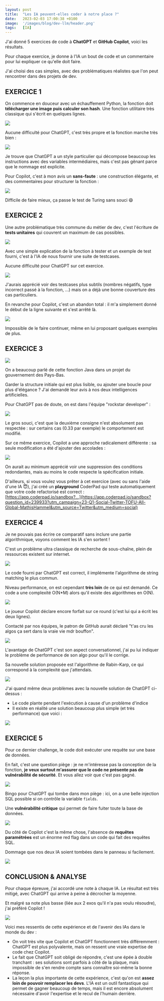 ```yaml
---
layout: post
title:  "Les IA peuvent-elles coder à notre place ?"
date:   2023-02-03 17:00:38 +0100
image:  '/images/blog/dev-llm/header.png'
tags:   [IA]
---
```


J'ai donné 5 exercices de code à **ChatGPT** et **GitHub Copilot**, voici les résultats.

Pour chaque exercice, je donne à l'IA un bout de code et un commentaire pour lui expliquer ce qu'elle doit faire.

J'ai choisi des cas simples, avec des problématiques réalistes que l'on peut rencontrer dans des projets de dev.

## EXERCICE 1

On commence en douceur avec un échauffement Python, la fonction doit **télécharger une image puis calculer son hash**. Une fonction utilitaire très classique qui s'écrit en quelques lignes. 

<div class="gallery-box">
  <div class="gallery">
  <img src="/images/blog/dev-llm/1621539169737621504-FoDbezKXoAAqoRS.jpg" draggable="false">
  </div>
</div>

Aucune difficulté pour ChatGPT, c'est très propre et la fonction marche très bien :

<div class="gallery-box">
  <div class="gallery">
  <img src="/images/blog/dev-llm/1621539172925177856-FoDbnySXkAEZi06.jpg" draggable="false">
  </div>
</div>

Je trouve que ChatGPT a un style particulier qui décompose beaucoup les instructions avec des variables intermédiaires, mais c'est pas gênant parce que le nommage est explicite. 

Pour Copilot, c'est à mon avis un **sans-faute** : une construction élégante, et des commentaires pour structurer la fonction :

<div class="gallery-box">
  <div class="gallery">
  <img src="/images/blog/dev-llm/1621539176524009479-FoDbs_cWYAEx63F.jpg" draggable="false">
  </div>
</div>

Difficile de faire mieux, ça passe le test de Turing sans souci 😄 

## EXERCICE 2

Une autre problématique très commune du métier de dev, c'est l'écriture de **tests unitaires** qui couvrent un maximum de cas possibles.

<div class="gallery-box">
  <div class="gallery">
  <img src="/images/blog/dev-llm/1621539180026249217-FoDby-_WIAMhGY2.jpg" draggable="false">
  </div>
</div>

Avec une simple explication de la fonction à tester et un exemple de test fourni, c'est à l'IA de nous fournir une suite de testcases. 

Aucune difficulté pour ChatGPT sur cet exercice.

<div class="gallery-box">
  <div class="gallery">
  <img src="/images/blog/dev-llm/1621539183322882050-FoDb4-0WYAMWmme.jpg" draggable="false">
  </div>
</div>

J'aurais apprécié voir des testcases plus subtils (nombres négatifs, type incorrect passé à la fonction, ...) mais on a déjà une bonne couverture des cas particuliers. 

En revanche pour Copilot, c'est un abandon total : il m'a simplement donné le début de la ligne suivante et s'est arrêté là.

<div class="gallery-box">
  <div class="gallery">
  <img src="/images/blog/dev-llm/1621539186766389249-FoDb9llWIAEVhs-.jpg" draggable="false">
  </div>
</div>

Impossible de le faire continuer, même en lui proposant quelques exemples de plus. 

## EXERCICE 3

<div class="gallery-box">
  <div class="gallery">
  <img src="/images/blog/dev-llm/1621539190251864064-FoDcC2gXwAA8dcq.jpg" draggable="false">
  </div>
</div>

On a beaucoup parlé de cette fonction Java dans un projet du gouvernement des Pays-Bas.

Garder la structure initiale qui est plus lisible, ou ajouter une boucle pour plus d'élégance ? J'ai demandé leur avis à nos deux intelligences artificielles. 

Pour ChatGPT pas de doute, on est dans l'équipe "rockstar developer" :

<div class="gallery-box">
  <div class="gallery">
  <img src="/images/blog/dev-llm/1621539193720639489-FoDcO_9WQAIX6da.jpg" draggable="false">
  </div>
</div>

Le gros souci, c'est que la deuxième consigne n'est absolument pas respectée : sur certains cas (0.33 par exemple) le comportement est modifié. 

Sur ce même exercice, Copilot a une approche radicalement différente : sa seule modification a été d'ajouter des accolades :

<div class="gallery-box">
  <div class="gallery">
  <img src="/images/blog/dev-llm/1621539197021556737-FoDcUKDX0AYRVUL.jpg" draggable="false">
  </div>
</div>

On aurait au minimum apprécié voir une suppression des conditions redondantes, mais au moins le code respecte la spécification initiale. 

D'ailleurs, si vous voulez vous prêter à cet exercice (avec ou sans l'aide d'une IA 😇), j'ai créé un **playground** CoderPad qui teste automatiquement que votre code refactorisé est correct : [https://app.coderpad.io/sandbox?...](https://app.coderpad.io/sandbox?question_id=239933?utm_campaign=23-Q1-Social-Twitter-TOFU-All-Global-MathisHammel&utm_source=Twitter&utm_medium=social)

## EXERCICE 4

Je ne pouvais pas écrire ce comparatif sans inclure une partie algorithmique, voyons comment les IA s'en sortent !

C'est un problème ultra classique de recherche de sous-chaîne, plein de ressources existent sur internet. 

<div class="gallery-box">
  <div class="gallery">
  <img src="/images/blog/dev-llm/1621539202348290054-FoDcZJAWAAAFH41.jpg" draggable="false">
  </div>
</div>

Le code fourni par ChatGPT est correct, il implémente l'algorithme de string matching le plus commun.

Niveau performance, on est cependant **très loin** de ce qui est demandé. Ce code a une complexité O(N*M) alors qu'il existe des algorithmes en O(N). 

<div class="gallery-box">
  <div class="gallery">
  <img src="/images/blog/dev-llm/1621539205703680009-FoDcgBwXEAcVFmX.jpg" draggable="false">
  </div>
</div>

Le joueur Copilot déclare encore forfait sur ce round (c'est lui qui a écrit les deux lignes).

Contacté par nos équipes, le patron de GitHub aurait déclaré "t'as cru les algos ça sert dans la vraie vie mdr bouffon". 

<div class="gallery-box">
  <div class="gallery">
  <img src="/images/blog/dev-llm/1621539208962707456-FoDcbquWAAEATAs.jpg" draggable="false">
  </div>
</div>

L'avantage de ChatGPT c'est son aspect conversationnel, j'ai pu lui indiquer le problème de performance de son algo pour qu'il le corrige.

Sa nouvelle solution proposée est l'algorithme de Rabin-Karp, ce qui correspond à la complexité que j'attendais. 

<div class="gallery-box">
  <div class="gallery">
  <img src="/images/blog/dev-llm/1621539212154621953-FoDckDUXkAA2kuR.jpg" draggable="false">
  </div>
</div>

J'ai quand même deux problèmes avec la nouvelle solution de ChatGPT ci-dessus :

- Le code plante pendant l'exécution à cause d'un problème d'indice
- Il existe en réalité une solution beaucoup plus simple (et très performance) que voici : 

<div class="gallery-box">
  <div class="gallery">
  <img src="/images/blog/dev-llm/1621539215434473473-FoDacCdXoAUKhUI.jpg" draggable="false">
  </div>
</div>

## EXERCICE 5

Pour ce dernier challenge, le code doit exécuter une requête sur une base de données.

En fait, c'est une question piège : je ne m'intéresse pas la conception de la fonction, **je veux surtout m'assurer que le code ne présente pas de vulnérabilité de sécurité**. Et vous allez voir que c'est pas gagné.

<div class="gallery-box">
  <div class="gallery">
  <img src="/images/blog/dev-llm/1621539218567708674-FoDcqhVXkAAcZoe.jpg" draggable="false">
  </div>
</div>

Bingo pour ChatGPT qui tombe dans mon piège : ici, on a une belle injection SQL possible si on contrôle la variable `fields`.

Une **vulnérabilité critique** qui permet de faire fuiter toute la base de données. 

<div class="gallery-box">
  <div class="gallery">
  <img src="/images/blog/dev-llm/1621539221872824321-FoDc88rWQAAQzbH.jpg" draggable="false">
  </div>
</div>

Du côté de Copilot c'est la même chose, l'absence de **requêtes paramétrées** est un énorme red flag dans un code qui fait des requêtes SQL.

Dommage que nos deux IA soient tombées dans le panneau si facilement. 

<div class="gallery-box">
  <div class="gallery">
  <img src="/images/blog/dev-llm/1621539224993366018-FoDcwZqWAAIn-Qr.jpg" draggable="false">
  </div>
</div>

## CONCLUSION &amp; ANALYSE

Pour chaque épreuve, j'ai accordé une note à chaque IA. Le résultat est très mitigé, avec ChatGPT qui arrive à peine à décrocher la moyenne.

Et malgré sa note plus basse (liée aux 2 exos qu'il n'a pas voulu résoudre), j'ai préféré Copilot ! 

<div class="gallery-box">
  <div class="gallery">
  <img src="/images/blog/dev-llm/1621539228101345282-FoDdMqxXEAIfLfk.jpg" draggable="false">
  </div>
</div>

Voici mes ressentis de cette expérience et de l'avenir des IAs dans le monde du dev :

- On voit très vite que Copilot et ChatGPT fonctionnent très différemment : ChatGPT est plus polyvalente, mais on ressent une vraie expertise de code chez Copilot.
- Le fait que ChatGPT soit obligé de répondre, c'est une épée à double tranchant : ses solutions sont parfois à côté de la plaque, mais impossible de s'en rendre compte sans connaître soi-même la bonne réponse.
- La leçon la plus importante de cette expérience, c'est qu'on est **assez loin de pouvoir remplacer les devs**. L'IA est un outil fantastique qui permet de gagner beaucoup de temps, mais il est encore absolument nécessaire d'avoir l'expertise et le recul de l'humain derrière.
